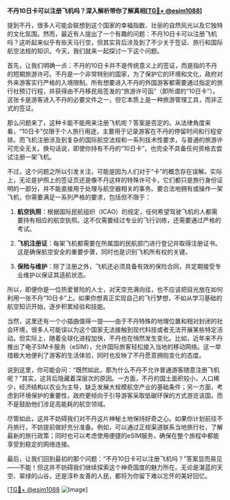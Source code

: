 **不丹10日卡可以注册飞机吗？深入解析带你了解真相[[TG💪+ @esim1088](https://t.me/s/esim1088)]**

提到不丹，很多人可能会联想到这个国家的幸福指数、壮丽的自然风光以及它独特的文化氛围。然而，最近有人提出了一个有趣的问题：不丹10日卡可以注册飞机吗？这听起来似乎有些天马行空，但其实背后涉及到了不少关于签证、旅行和国际航空法规的知识。今天，我们就来一起探讨一下这个问题。

首先，让我们明确一点：不丹的10日卡并不是传统意义上的签证，而是指的不丹的短期旅游许可。不丹是一个非常特别的国家，为了保护它的环境和文化，政府对外来游客实行严格的入境限制。所有想要进入不丹的外国游客都需要通过指定的旅行社预订行程，并获得由不丹移民局签发的“旅游许可函”（即所谓的“10日卡”）。这张卡是游客进入不丹的必要文件之一，但它本质上是一种旅游管理工具，而非正式的签证。

那么问题来了，这种卡能不能用来注册飞机呢？答案是否定的。从法律角度来看，“10日卡”仅限于个人旅行用途，主要用于记录游客在不丹的停留时间和行程安排。而飞机注册涉及到复杂的国际航空法规和一系列技术性要求，与普通的旅游许可完全无关。换句话说，即使你持有不丹的“10日卡”，也完全不具备任何资格去尝试注册一架飞机。

不过，这个问题之所以引发关注，可能是因为人们对于“卡”的概念存在误解。实际上，无论是护照上的签证页还是像不丹这样的特殊许可卡，它们都只是旅行身份证明的一部分，并不能直接用于处理与航空器相关的事务。要合法地拥有或操作一架飞机，你需要满足一系列严格的要求，包括但不限于：

1. **航空执照**：根据国际民航组织（ICAO）的规定，任何希望驾驶飞机的人都需要持有相应的航空执照。这不仅需要经过专业的飞行训练，还需要通过严格的考试。
   
2. **飞机注册证**：每架飞机都需要在所属国的民航部门进行登记并取得注册证书。这是确保航空安全的重要步骤，同时也是识别飞机所有权的关键。

3. **保险与维护**：除了注册之外，飞机还必须具备有效的保险合同，并定期接受专业维护以保证其适航状态。

所以，即便你是一位热爱冒险的人士，对天空充满向往，也不应该把目光放在如何利用一张不丹“10日卡”上。如果你想真正实现自己的飞行梦想，不如从学习基础的航空知识开始，逐步积累经验和技能。

当然，这里还有一个小插曲值得一提——由于不丹特殊的地理位置和相对封闭的社会环境，很多人可能误以为这个国家无法接触到现代科技或者无法开展某些特定活动。但实际上，随着全球化进程加快，不丹也在悄然发生变化。比如，近年来不丹推出了电子SIM卡服务（eSIM），允许国际旅客轻松接入当地的移动网络。这一举措极大地便利了游客的生活体验，同时也反映了不丹愿意拥抱变化的态度。

说到这里，你可能会问：“既然如此，那为什么不丹不允许普通游客随意注册飞机呢？”其实，这背后隐藏着深层次的原因。一方面，不丹的国土面积较小，人口稀少，经济结构以农业为主导，缺乏发展大规模航空产业的基础条件；另一方面，考虑到环境保护的重要性，政府更倾向于引导游客采取低碳环保的方式游览该国，而不是鼓励他们涉足高能耗的航空领域。

尽管如此，这并不妨碍我们对不丹这片神秘土地保持好奇之心。如果你计划前往不丹旅行，不妨提前做好充分准备。例如，可以通过正规渠道联系当地旅行社，了解最新的旅行政策；同时也可以考虑使用便捷的eSIM服务，确保在整个旅程中都能享受到稳定的网络连接。

最后，让我们回到最初的那个问题：“不丹10日卡可以注册飞机吗？”答案显而易见——不能！但这并不妨碍我们继续探索这个神奇国度的魅力所在。无论是湛蓝的天空、翠绿的山谷，还是淳朴友善的人民，都将为你留下难以忘怀的美好回忆。

[[TG💪+ @esim1088](https://t.me/s/esim1088) ![Image](https://i.postimg.cc/4NQfJmqS/Snipaste-2025-05-13-00-14-12.png)]